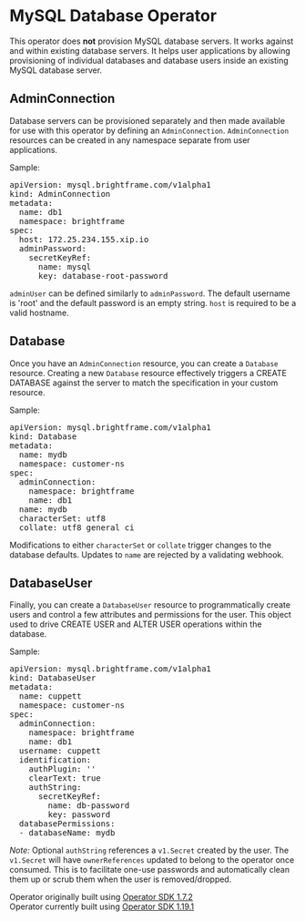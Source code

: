# MySQL Database Operator

This operator does **not** provision MySQL database servers.
It works against and within existing database servers.
It helps user applications by allowing provisioning of individual
databases and database users inside an existing MySQL database server.

## AdminConnection

Database servers can be provisioned separately and then made available
for use with this operator by defining an <code>AdminConnection</code>.
<code>AdminConnection</code> resources can be created in any namespace 
separate from user applications.

Sample:

<pre>
apiVersion: mysql.brightframe.com/v1alpha1
kind: AdminConnection
metadata:
  name: db1
  namespace: brightframe
spec:
  host: 172.25.234.155.xip.io
  adminPassword:
    secretKeyRef:
      name: mysql
      key: database-root-password
</pre>

<code>adminUser</code> can be defined similarly to <code>adminPassword</code>.
The default username is 'root' and the default password is an empty string.
<code>host</code> is required to be a valid hostname.

## Database

Once you have an <code>AdminConnection</code> resource, you can create a <code>Database</code>
resource. Creating a new <code>Database</code> resource effectively triggers a <sql>CREATE DATABASE</sql> 
against the server to match the specification in your custom resource.

Sample:

<pre>
apiVersion: mysql.brightframe.com/v1alpha1
kind: Database
metadata:
  name: mydb
  namespace: customer-ns
spec:
  adminConnection:
    namespace: brightframe
    name: db1
  name: mydb
  characterSet: utf8
  collate: utf8_general_ci
</pre>

Modifications to either <code>characterSet</code> or <code>collate</code> trigger
changes to the database defaults. Updates to <code>name</code> are rejected by a
validating webhook. 

## DatabaseUser

Finally, you can create a <code>DatabaseUser</code> resource to programmatically create
users and control a few attributes and permissions for the user. 
This object used to drive <sql>CREATE USER</sql> and <sql>ALTER USER</sql> operations within
the database.

Sample:
<pre>
apiVersion: mysql.brightframe.com/v1alpha1
kind: DatabaseUser
metadata:
  name: cuppett
  namespace: customer-ns
spec:
  adminConnection:
    namespace: brightframe
    name: db1
  username: cuppett
  identification:
    authPlugin: ''
    clearText: true
    authString:
      secretKeyRef:
        name: db-password
        key: password
  databasePermissions:
  - databaseName: mydb
</pre>

*Note:* Optional <code>authString</code> references a <code>v1.Secret</code> created by the user.
The <code>v1.Secret</code> will have <code>ownerReferences</code> updated to belong to the operator once consumed.
This is to facilitate one-use passwords and automatically clean them up or scrub them when the user is
removed/dropped.

Operator originally built using [Operator SDK 1.7.2](https://v1-7-x.sdk.operatorframework.io/)<br />
Operator currently built using [Operator SDK 1.19.1](https://v1-19-x.sdk.operatorframework.io/)